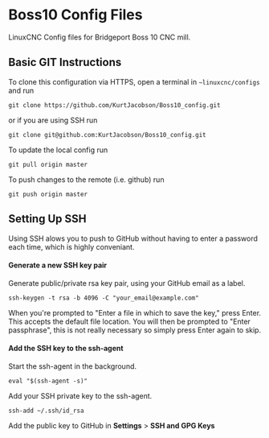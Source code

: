 # Boss10 Config Files

LinuxCNC Config files for Bridgeport Boss 10 CNC mill.


## Basic GIT Instructions

To clone this configuration via HTTPS, open a terminal in ```~linuxcnc/configs``` and run

```git clone https://github.com/KurtJacobson/Boss10_config.git```

or if you are using SSH run

```git clone git@github.com:KurtJacobson/Boss10_config.git```

To update the local config run

```git pull origin master```

To push changes to the remote (i.e. github) run

```git push origin master```


## Setting Up SSH

Using SSH alows you to push to GitHub without having to enter a password each time, which is highly conveniant.


#### Generate a new SSH key pair

Generate public/private rsa key pair, using your GitHub email as a label.

```ssh-keygen -t rsa -b 4096 -C "your_email@example.com"```

When you're prompted to "Enter a file in which to save the key," press Enter. This accepts the default file location.
You will then be prompted to "Enter passphrase", this is not really necessary so simply press Enter again to skip.


#### Add the SSH key to the ssh-agent

Start the ssh-agent in the background.

```eval "$(ssh-agent -s)"```

Add your SSH private key to the ssh-agent.

```ssh-add ~/.ssh/id_rsa```

Add the public key to GitHub in **Settings** > **SSH and GPG Keys**
